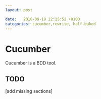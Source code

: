 ```yaml
---
layout: post

date:   2018-09-19 22:25:52 +0100
categories: cucumber,rewrite, half-baked
---
```

Cucumber
========

Cucumber is a BDD tool.

TODO
----

\[add missing sections\]
